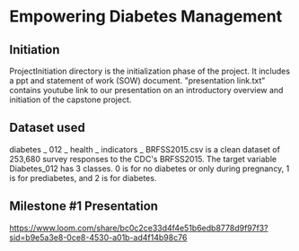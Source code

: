 # Empowering Diabetes Management
## Initiation
ProjectInitiation directory is the initialization phase of the project. It includes a ppt and statement of work (SOW) document. "presentation link.txt" contains youtube link to our presentation on an introductory overview and initiation of the capstone project. 

## Dataset used
diabetes _ 012 _ health _ indicators _ BRFSS2015.csv is a clean dataset of 253,680 survey responses to the CDC's BRFSS2015. The target variable Diabetes_012 has 3 classes. 0 is for no diabetes or only during pregnancy, 1 is for prediabetes, and 2 is for diabetes.

## Milestone #1 Presentation
https://www.loom.com/share/bc0c2ce33d4f4e51b6edb8778d9f97f3?sid=b9e5a3e8-0ce8-4530-a01b-ad4f14b98c76
